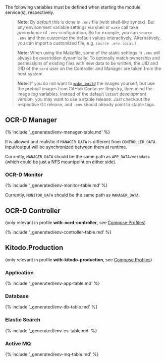 The following variables must be defined when starting the module service(s), respectively.

> **Note**:
> By _default_ this is done in `.env` file (with shell-like syntax).
> But any environment variable settings via shell or `make` call take
> _precedence_ of `.env` configuration.
> So for example, you can `source .env` and then customize the
> default values interactively.
> Alternatively, you can import a customized file, e.g. `source .env.local`.)
>
> **Note**:
> When using the Makefile, some of the static settings in `.env` will always
> be overridden dynamically: To optimally match ownership and permissions of
> existing files with new data to be written, the UID and GID of the `ocrd` user
> on the Controller and Manager are taken from the host system.
>
> **Note**:
> If you do not want to [`make build`](running.md#building) the images yourself, but
> use the _prebuilt_ images from GitHub Container Registry, then mind the image _tag_ variables.
> Instead of the default `latest` development version, you may want to use
> a stable release: Just checkout the respective Git release, and `.env`
> should already point to stable tags.

## OCR-D Manager

{% include '_generated/env-manager-table.md' %}

It is allowed and realistic if `MANAGER_DATA` is different from `CONTROLLER_DATA`.
Input/output will be synchronized between them at runtime.

Currently, `MANAGER_DATA` should be the same path as `APP_DATA/metadata`
(which could be just a NFS mountpoint on either side).

### OCR-D Monitor



{% include '_generated/env-monitor-table.md' %}

Currently, `MONITOR_DATA` should be the same path as `MANAGER_DATA`.

## OCR-D Controller

(only relevant in profile **with-ocrd-controller**, see [Compose Profiles](configure-modules.md#compose-profiles))

{% include '_generated/env-controller-table.md' %}

## Kitodo.Production

(only relevant in profile **with-kitodo-production**, see [Compose Profiles](configure-modules.md#compose-profiles))

### Application

{% include '_generated/env-app-table.md' %}

### Database

{% include '_generated/env-db-table.md' %}

### Elastic Search

{% include '_generated/env-es-table.md' %}

### Active MQ

{% include '_generated/env-mq-table.md' %}